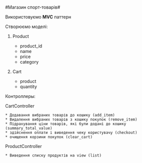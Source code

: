 #Магазин спорт-товарів#

Використовуємо **MVC** паттерн

Створюємо моделі:

1. Product

	* product_id
	* name
	* price
	* category

2. Cart

	* product
	* quantity

Контроллеры:

CartController

	* Додавання вибраних товарів до кошику (add_item)
	* Видалення вибраних товарів з кошику покупок (remove_item)
	* Підрахування ціни товарів, які були додані до кошику (summary_total_value)
	* здійснення оплати і виведення чеку користувачу (checkout)
	* очищення корзини покупок (clear_cart)

ProductController
	
	* Виведення списку продуктів на view (list) 
